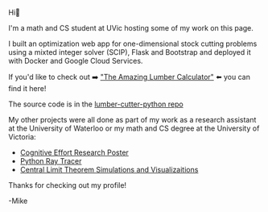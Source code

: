 Hi👋

I'm a math and CS student at UVic hosting some of my work on this page. 

I built an optimization web app for one-dimensional stock cutting problems using a mixted integer solver (SCIP), Flask and Bootstrap and deployed it with Docker and Google Cloud Services.

If you'd like to check out :arrow_right: ["The Amazing Lumber Calculator"](https://lumber-calculator-python-kmrqin4jgq-uc.a.run.app/calc) :arrow_left:  you can find it here! 

The source code is in the [lumber-cutter-python repo](https://github.com/mjshehan/lumber-calculator-python)

My other projects were all done as part of my work as a research assistant at the University of Waterloo or my math and CS degree at the University of Victoria:

* [Cognitive Effort Research Poster](https://github.com/mjshehan/cognitive-effort/blob/main/Cog-Sci%20Poster-%20Publisher%20-%201.8.pdf)
* [Python Ray Tracer](https://github.com/mjshehan/ray-tracer-python)
* [Central Limit Theorem Simulations and Visualizaitions]( https://github.com/mjshehan/CLT-simulations-R/blob/main/Z-square-CLT-demo.pdf)

Thanks for checking out my profile!

-Mike


<!---
mjshehan/mjshehan is a ✨ special ✨ repository because its `README.md` (this file) appears on your GitHub profile.
You can click the Preview link to take a look at your changes.
--->
